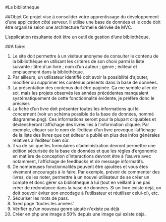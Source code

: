 #La bibliothèque

##Objet
Ce projet vise à consolider votre apprentissage du développement d’une application côté serveur. Il utilise une base de données et le code doit être organisé selon une architecture formelle dérivée de MVC.

L’application résultante doit être un outil de gestion d’une bibliothèque.

##A faire:
1. Le site doit permettre à un visiteur anonyme de consulter le contenu de la bibliothèque en utilisant les critères de son choix parmi la liste suivante : titre d’un livre ; nom d’un auteur ; genre ; éditeur et emplacement dans la bibliothèque.
2. Par ailleurs, un utilisateur identifié doit avoir la possibilité d’ajouter, modifier ou supprimer les contenus présents dans la base de données.
3. La présentation des contenus doit être paginée. Ça me semble aller de soi, mais les projets observés les années précédentes manquaient systématiquement de cette fonctionnalité évidente, je préfère donc le préciser.
4. La fiche d’un livre doit présenter toutes les informations qui le concernent (voir un schéma possible de la base de données, nommé diagramme.png). Ces informations seront pour la plupart cliquables et déclencheront l’affichage des livres liés à l’information cliquée. Par exemple, cliquer sur le nom de l’éditeur d’un livre provoque l’affichage de la liste des livres que cet éditeur a publié en plus des infos générales relatives à l’éditeur bien sûr.
5. Il va de soi que les formulaires d’administration devront permettre une édition sécurisée de la base de données et que les règles d’ergonomie en matière de conception d’interactions devront être à l’œuvre avec notamment, l’affichage de feedbacks et de message informatifs.
6. De nombreuses fonctionnalités peuvent être ajoutées et vous êtes vivement encouragés à le faire. Par exemple, prévoir de commenter des livres, de les noter, permettre à un nouvel utilisateur de se créer un compte et donc gérer sa bibliothèque à lui (tout en veillant à ne pas créer de redondance dans la base de données. Si un livre existe déjà, on doit pouvoir éviter son encodage à l’utilisateur et réutiliser celui-ci), etc.
7. Sécuriser les mots de pass. 
8. fixed page 'toutes les années'
9. Vérifier qu'un nouveau genre ajouté n'existe pa déjà
10. Créer en php une image à 50% depuis une image qui existe déjà. 